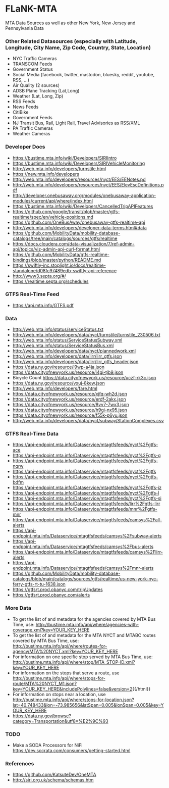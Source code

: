 # FLaNK-MTA 

MTA Data Sources as well as other New York, New Jersey and Pennsylvania Data


### Other Related Datasources (especially with Latitude, Longitude, City Name, Zip Code, Country, State, Location)

* NYC Traffic Cameras
* TRANSCOM Feeds 
* Government Status
* Social Media (facebook, twitter, mastodon, bluesky, reddit, youtube, RSS, ...)
* Air Quality (2 sources)
* ADSB Plane Tracking (Lat,Long)
* Weather (Lat, Long, Zip)
* RSS Feeds
* News Feeds
* CitiBike
* Government Feeds
* NJ Transit Bus, Rail, Light Rail, Travel Advisories as RSS/XML
* PA Traffic Cameras
* Weather Cameras

### Developer Docs

* https://bustime.mta.info/wiki/Developers/SIRIIntro
* https://bustime.mta.info/wiki/Developers/SIRIVehicleMonitoring
* http://web.mta.info/developers/turnstile.html
* https://new.mta.info/developers
* http://web.mta.info/developers/resources/nyct/EES/EENotes.pd
* http://web.mta.info/developers/resources/nyct/EES/ElevEscDefinitions.pdf
* http://developer.onebusaway.org/modules/onebusaway-application-modules/current/api/where/index.html
* https://bustime.mta.info/wiki/Developers/CancelledTripAPIFeatures
* https://github.com/google/transit/blob/master/gtfs-realtime/spec/en/vehicle-positions.md
* https://github.com/OneBusAway/onebusaway-gtfs-realtime-api
* http://web.mta.info/developers/developer-data-terms.html#data
* https://github.com/MobilityData/mobility-database-catalogs/tree/main/catalogs/sources/gtfs/realtime
* https://docs.cloudera.com/data-visualization/7/ref-admin-api/topics/viz-admin-api-curl-format.html
* https://github.com/MobilityData/gtfs-realtime-bindings/blob/master/python/README.md
* https://swiftly-inc.stoplight.io/docs/realtime-standalone/d08fc97489edb-swiftly-api-reference
* http://www3.septa.org/#/
* https://realtime.septa.org/schedules


### GTFS Real-Time Feed

* https://api.mta.info/GTFS.pdf


### Data

* http://web.mta.info/status/serviceStatus.txt
* http://web.mta.info/developers/data/nyct/turnstile/turnstile_230506.txt
* http://web.mta.info/status/ServiceStatusSubway.xml
* http://web.mta.info/status/ServiceStatusBus.xml
* http://web.mta.info/developers/data/nyct/plannedwork.xml
* http://web.mta.info/developers/data/lirr/lirr_gtfs.json
* http://web.mta.info/developers/data/lirr/lirr_gtfs_header.json
* https://data.ny.gov/resource/i9wp-a4ja.json
* https://data.cityofnewyork.us/resource/i4gi-tjb9.json
* Bicycle Count https://data.cityofnewyork.us/resource/uczf-rk3c.json
* https://data.ny.gov/resource/vxuj-8kew.json
* http://web.mta.info/developers/fare.html
* https://data.cityofnewyork.us/resource/xjfq-wh2d.json
* https://data.cityofnewyork.us/resource/erdf-2akx.json
* https://data.cityofnewyork.us/resource/8vv7-7wx3.json
* https://data.cityofnewyork.us/resource/h9gi-nx95.json
* https://data.cityofnewyork.us/resource/f55k-p6yu.json
* http://web.mta.info/developers/data/nyct/subway/StationComplexes.csv

### GTFS Real-Time Data

* https://api-endpoint.mta.info/Dataservice/mtagtfsfeeds/nyct%2Fgtfs-ace
* https://api-endpoint.mta.info/Dataservice/mtagtfsfeeds/nyct%2Fgtfs-g
* https://api-endpoint.mta.info/Dataservice/mtagtfsfeeds/nyct%2Fgtfs-nqrw
* https://api-endpoint.mta.info/Dataservice/mtagtfsfeeds/nyct%2Fgtfs
* https://api-endpoint.mta.info/Dataservice/mtagtfsfeeds/nyct%2Fgtfs-bdfm
* https://api-endpoint.mta.info/Dataservice/mtagtfsfeeds/nyct%2Fgtfs-jz
* https://api-endpoint.mta.info/Dataservice/mtagtfsfeeds/nyct%2Fgtfs-l
* https://api-endpoint.mta.info/Dataservice/mtagtfsfeeds/nyct%2Fgtfs-si
* https://api-endpoint.mta.info/Dataservice/mtagtfsfeeds/lirr%2Fgtfs-lirr
* https://api-endpoint.mta.info/Dataservice/mtagtfsfeeds/mnr%2Fgtfs-mnr
* https://api-endpoint.mta.info/Dataservice/mtagtfsfeeds/camsys%2Fall-alerts
* https://api-endpoint.mta.info/Dataservice/mtagtfsfeeds/camsys%2Fsubway-alerts
* https://api-endpoint.mta.info/Dataservice/mtagtfsfeeds/camsys%2Fbus-alerts
* https://api-endpoint.mta.info/Dataservice/mtagtfsfeeds/camsys%2Flirr-alerts
* https://api-endpoint.mta.info/Dataservice/mtagtfsfeeds/camsys%2Fmnr-alerts
* https://github.com/MobilityData/mobility-database-catalogs/blob/main/catalogs/sources/gtfs/realtime/us-new-york-nyc-ferry-gtfs-rt-tu-1638.json
* https://gtfsrt.prod.obanyc.com/tripUpdates
* https://gtfsrt.prod.obanyc.com/alerts

### More Data

* To get the list of and metadata for the agencies covered by MTA Bus Time, use: http://bustime.mta.info/api/where/agencies-with-coverage.xml?key=YOUR_KEY_HERE
* To get the list of and metadata for the MTA NYCT and MTABC routes covered by MTA Bus Time, use: http://bustime.mta.info/api/where/routes-for-agency/MTA%20NYCT.xml?key=YOUR_KEY_HERE
* For information on one specific stop served by MTA Bus Time, use: http://bustime.mta.info/api/where/stop/MTA_STOP-ID.xml?key=YOUR_KEY_HERE
* For information on the stops that serve a route, use <a href="http://bustime.mta.info/api/where/stops-for-route/MTA%20NYCT_M1.json?key=YOUR_KEY_HERE&includePolylines=false&version=2">http://bustime.mta.info/api/where/stops-for-route/MTA%20NYCT_M1.json?key=YOUR_KEY_HERE&includePolylines=false&version=2</a>{{/html}}
* For information on stops near a location, use http://bustime.mta.info/api/where/stops-for-location.json?lat=40.748433&lon=-73.985656&latSpan=0.005&lonSpan=0.005&key=YOUR_KEY_HERE
* https://data.ny.gov/browse?category=Transportation&utf8=%E2%9C%93

### TODO

* Make a SODA Processors for NiFi https://dev.socrata.com/consumers/getting-started.html

### References

* https://github.com/KatsuteDev/OneMTA
* http://siri.org.uk/schema/schemas.htm
